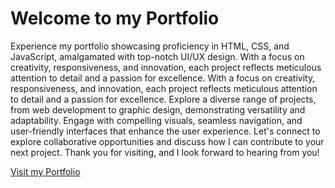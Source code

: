 <h1>Welcome to my Portfolio</h1>
Experience my portfolio showcasing proficiency in HTML, CSS, and JavaScript, amalgamated with top-notch UI/UX design. With a focus on creativity, responsiveness, and innovation, each project reflects meticulous attention to detail and a passion for excellence. With a focus on creativity, responsiveness, and innovation, each project reflects meticulous attention to detail and a passion for excellence. Explore a diverse range of projects, from web development to graphic design, demonstrating versatility and adaptability. Engage with compelling visuals, seamless navigation, and user-friendly interfaces that enhance the user experience. Let's connect to explore collaborative opportunities and discuss how I can contribute to your next project. Thank you for visiting, and I look forward to hearing from you!

<a href="https://anurag-ghosh.netlify.app/">Visit my Portfolio</a>

